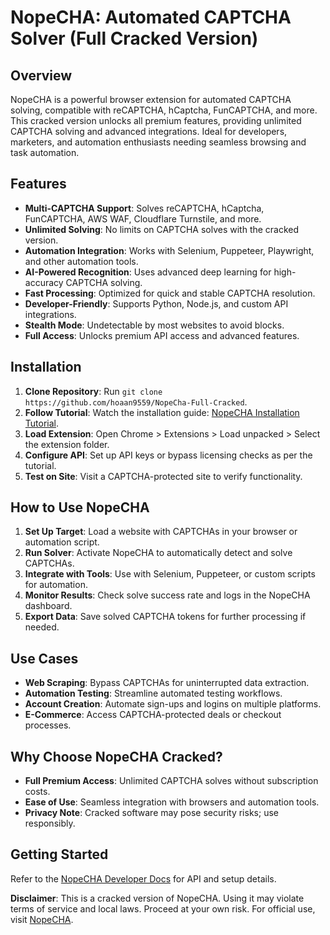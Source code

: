 # NopeCHA: Automated CAPTCHA Solver (Full Cracked Version)

## Overview
NopeCHA is a powerful browser extension for automated CAPTCHA solving, compatible with reCAPTCHA, hCaptcha, FunCAPTCHA, and more. This cracked version unlocks all premium features, providing unlimited CAPTCHA solving and advanced integrations. Ideal for developers, marketers, and automation enthusiasts needing seamless browsing and task automation.

## Features
- **Multi-CAPTCHA Support**: Solves reCAPTCHA, hCaptcha, FunCAPTCHA, AWS WAF, Cloudflare Turnstile, and more.
- **Unlimited Solving**: No limits on CAPTCHA solves with the cracked version.
- **Automation Integration**: Works with Selenium, Puppeteer, Playwright, and other automation tools.
- **AI-Powered Recognition**: Uses advanced deep learning for high-accuracy CAPTCHA solving.
- **Fast Processing**: Optimized for quick and stable CAPTCHA resolution.
- **Developer-Friendly**: Supports Python, Node.js, and custom API integrations.
- **Stealth Mode**: Undetectable by most websites to avoid blocks.
- **Full Access**: Unlocks premium API access and advanced features.

## Installation
1. **Clone Repository**: Run `git clone https://github.com/hoaan9559/NopeCha-Full-Cracked`.
2. **Follow Tutorial**: Watch the installation guide: [NopeCHA Installation Tutorial](https://www.youtube.com/watch?v=yVvvA8kaIuk).
3. **Load Extension**: Open Chrome > Extensions > Load unpacked > Select the extension folder.
4. **Configure API**: Set up API keys or bypass licensing checks as per the tutorial.
5. **Test on Site**: Visit a CAPTCHA-protected site to verify functionality.

## How to Use NopeCHA
1. **Set Up Target**: Load a website with CAPTCHAs in your browser or automation script.
2. **Run Solver**: Activate NopeCHA to automatically detect and solve CAPTCHAs.
3. **Integrate with Tools**: Use with Selenium, Puppeteer, or custom scripts for automation.
4. **Monitor Results**: Check solve success rate and logs in the NopeCHA dashboard.
5. **Export Data**: Save solved CAPTCHA tokens for further processing if needed.

## Use Cases
- **Web Scraping**: Bypass CAPTCHAs for uninterrupted data extraction.
- **Automation Testing**: Streamline automated testing workflows.
- **Account Creation**: Automate sign-ups and logins on multiple platforms.
- **E-Commerce**: Access CAPTCHA-protected deals or checkout processes.

## Why Choose NopeCHA Cracked?
- **Full Premium Access**: Unlimited CAPTCHA solves without subscription costs.
- **Ease of Use**: Seamless integration with browsers and automation tools.
- **Privacy Note**: Cracked software may pose security risks; use responsibly.

## Getting Started
Refer to the [NopeCHA Developer Docs](https://developers.nopecha.com) for API and setup details.

**Disclaimer**: This is a cracked version of NopeCHA. Using it may violate terms of service and local laws. Proceed at your own risk. For official use, visit [NopeCHA](https://nopecha.com).[](https://nopecha.com/?ref=myquestai)
